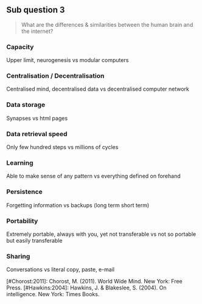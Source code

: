 ## Sub question 3
> What are the differences & similarities between the human brain and the internet?

### Capacity
Upper limit, neurogenesis vs modular computers

### Centralisation / Decentralisation
Centralised mind, decentralised data vs decentralised computer network

### Data storage
Synapses vs html pages

### Data retrieval speed
Only few hundred steps vs millions of cycles

### Learning
Able to make sense of any pattern vs everything defined on forehand

### Persistence
Forgetting information vs backups
(long term short term)

### Portability
Extremely portable, always with you, yet not transferable vs not so portable but easily transferable

### Sharing
Conversations vs literal copy, paste, e-mail

[#Chorost:2011]: Chorost, M. (2011). World Wide Mind. New York: Free Press.
[#Hawkins:2004]: Hawkins, J. & Blakeslee, S. (2004). On intelligence. New York: Times Books.
